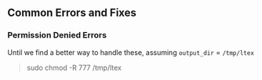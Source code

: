 ## Common Errors and Fixes



### Permission Denied Errors

Until we find a better way to handle these, assuming `output_dir` = `/tmp/ltex`

> sudo chmod -R 777 /tmp/ltex




